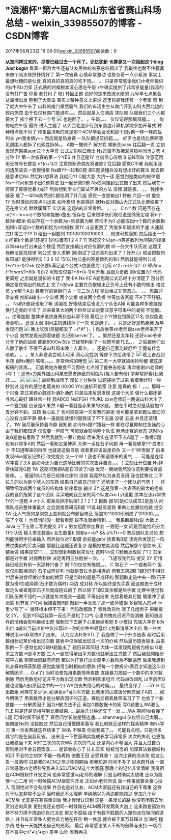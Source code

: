# "浪潮杯"第六届ACM山东省省赛山科场总结 - weixin_33985507的博客 - CSDN博客
2017年06月23日 18:06:00[weixin_33985507](https://me.csdn.net/weixin_33985507)阅读数：6

**从空间拷过来的。尽管已经过去一个月了。记忆犹新**
**也算是又一次拾起这个blog**
***Just begin***
看着一群群大牛还有队友男神的省赛总结都出了 我最终也耐不住寂寞 来做个流水账抒抒情好了
第一次省赛 心情非常激动 也掺杂着一点小紧张 事实上最想吐槽的是伙食 真的真的真的真的吃不饱。。
。
只是非常感谢我们xh老师提供的x牛和x力架 正式赛的时候根本没心思吃午饭 x牛确实提供了非常多能量(我真的没有打广告 你看 都打码了 嗯)
转回正题 说好的是来做流水账的 九号早七点集合从淄博出发 睡到了大青岛 事实上某种意义上来说 这里将是我还有一个老家 嗯 到了就大中午头了 山科的南门果然霸气 我们的车活生生从南门开到山科大西北边的校内旅馆 由于仅仅有南门能通车。。。然后就是入住酒店 领队服 队服我们三个人都要大了 挨个换下去一个号
![](https://res.mail.qq.com/zh_CN/htmledition/images/emoji32/1f602.png)
也是醉了。
。午饭。。。
仅仅记得那根鸡腿。。
。
匆匆吃完午饭 最终 进入主题了 从大西北边步行到东南边计算机学院參加开幕式 种种槽点就不列了 印象最清晰的就是那个ACM学会会长和那个跟y霸一样一样的裁判长 ym我金牌y~~
然后就是热身赛 一队队都提前拆题。。。
好歹也是场比赛啊喂 见周围人都拆了也索性拆掉。。
A题一撇例子 解方程 果断先pass 往后翻一页 立刻发现赤果果sum三个大字母 公式立刻脱口而出 Ns迅雷不及掩耳盗铃响当当之势 4分钟 1Y 第一次省赛的第一个YES 并且还是1Y 立刻信心倍增
B
前N项和 注意范围 用无符号长整型 n*(n+1)/2 注意推断奇偶先将谁除2
往后翻 感觉C不难 我就用我的渣英语去一旁慢慢抠 Ns跟Yf一起看D题 把C题读懂后没有想出好的算法 就去把题意讲给Ns 然后Ns想算法 我就问Yf D题大意 大约一读 感觉到是类似的规律题 Ns一时间也想不出C题算法 就一起研究D题 Ns依照推到公式敲了出来 然后我在一旁算了算感觉暴力必T 然后想到学长们屡试不爽的方法 没错 就是表。
。。 我接手敲表 敲了一半Ns突然说C题他測了好几组 感觉一直是输出1 秒敲 六目一对 提交 1Y 当时激动的差点叫出来 如今想想 也是感拼 据Ns说对面山大正式队比赛结束了还在推公式
 默默膜拜下 实话说 这题A的非常看脸。
。
。。
C
n个数 问是否存在m(1<=m<=n)个数的和能被n整出 恒存在 后来跟学长们取经说是鸽笼定理 将n个数对n取余 假设存在一个余数为n 则该数为解 若均不为0 必能取出m个数的余数相加得n 即这m个数的和恰为n的倍数
双1Y 斗志更烈了 凭借多年锻炼的手速 火速敲完D 第三个1Y
D
给出一组数列 110100100010000......规律可想而知 然后给出一个k 问第k个数是1还是0 1的位置有1 2 4 7 11 16按这个以an=n等差数列为间隔的规律 非常easy打出来这个数组 然后直接输出对应位置的数 听一些大牛队伍说 这题正规解法是找规律 列公式 带入求解 (刚刚试了试还真列出来了！好开心) 假设把数列每项减1 能够得到0 1 3 6 10 15(以1为公差的等差数列的和) 然后就能得到公式 1+n*(n-1)/2=k 仅仅要k满足这个公式 k位置便为1 化简 n^2+n-(k-1)*2=0
 得出n=(-1±sqrt(1+8*(k-1)))/2 可知仅仅要1+8*(k-1)可开根 且跟为奇数 则k位置为1 代码更简短
之后就是漫长的卡题了 我卡A Ns卡E A题思路公式已经十分清楚了 百分百确定是在输出的格式上 交了n发wa 主要在负根输出正负号上还有小数的输出 格式坑 ym那个A出 甚至1Y的巨巨们
A
一元二次方程 输出格式非常恶心。
。。
 思路非常赤裸 推断Δ输出一个实根 两个实根 或者两个负根 坐等加省赛题 不A了不舒服。
。。
Ns的E题我也瞅了瞅 消凝视 好像结束后也没几个队伍A掉 可能各种多重凝视换行之类的卡住了 后来看某大的两个巨巨议论说要注意字符串中的凝视 不能删。
，。坐等加题
整体来说热身赛状态非常不错 最后三个1Y排在银牌区17名 仅仅能说凑合吧。。还是太弱 期间主机连线掉了一次 也是醉了。
。只是还好是热身赛 及早发现问题
![](https://res.mail.qq.com/zh_CN/htmledition/images/emoji32/1f604.png)
晚上吃饭(鸡腿都没了╭(°A°`)╮) 然后坐等xh老师跟zxw老师来开了个小会 突然发现光顾着做题 忘记刷server了。
。果然还是太年轻 还好xiao爷来分享了他的战绩 能跑8000w次/s 已经预料到了一些题可能TLE。。。
之后跟他们出去散了散步 不得不说山科周末晚上人真少。
。还是自己家比較舒坦 毕竟有挂念 咳咳。
。
。某人非要我尝崂山可乐 真心没找到 等你下次给我带了
![](https://res.mail.qq.com/zh_CN/htmledition/images/emoji32/1f609.png)
晚上奋战到半夜 跟Ns睡的 咳咳。。。。非常单纯的睡觉
![](https://res.mail.qq.com/zh_CN/htmledition/images/emoji32/1f4a4.png)
第二天一大早就被闹铃吵醒 被这床板硌的背疼。。
可能换地方睡觉不习惯吧
七点领了餐券去吃饭 再次谢谢xh老师的x牛！！还有x力架外加山科某志愿者妹纸的明信片(每人都有份) 字非常好看(比我好。。。
![](https://res.mail.qq.com/zh_CN/htmledition/images/emoji32/1f637.png)
![](https://res.mail.qq.com/zh_CN/htmledition/images/emoji32/1f637.png)
![](https://res.mail.qq.com/zh_CN/htmledition/images/emoji32/1f637.png)
)
最终到战场了 漫长十分钟后 试题袋抛了过来 看着倒计时一秒秒划过 这样的感觉也蛮爽的
00:00 Yf火速拆开信笺 注意 是真的 拆！
。。。那叫一个兴奋 拿过来题心脏还扑通扑通的 只是后来反思发现 这是个大忌 做什么都还是寻常心最好
跟往常一样 我ABCD NsEFGH YfIJKL zxw老师前一晚说山科大出了一个签到题 应该是A 果然 A题一看就是赤果果的水题。 放在平时绝对是读题加1Y五分钟不到。没错 我心乱了 也可能是第一次省赛的紧张 也可能是拿到题后激动的心没有立即平静 原本一遍就能读懂的题我读了不下五遍 没错 五遍 并且还读错了。1W 我尽量保持着冷静 我知道 如今Ns跟Yf跟我一样 都在尽量抑制住急躁的心 由于我们都知道 仅仅要一声叹气 可能就会影响整个队伍 整场比赛的状态
这时Ns说G题他有思路了 然后我就到一旁让他敲 后来我实在读不下去A题了 一看榜C题也有非常多A的 然后一看断定是博弈 大体一读是石子问题 再一看能够拿1个或者2个 不知道哪来的自信 也就是这股自信 或者更应该说是自负 又一个1W贡献了 后来发现else里忘记换行 改完提交 又一个W！我也不知道哪来的勇气…… 可能是连续W冲昏了头& 到如今还为自己这场比赛的次次鲁莽自责，。。
) 立刻让开位置 Ns非常快敲完G题 1W 这期间我把A题自习读了n遍 发现一開始竟然没注意到要按身高排序。
。傻逼的以为是已经排过序的 没错
 我竟然以为身高没用 我也犹豫过 二不拉几的以为是个唬人的东西 结果自己被自己唬了 还唬走了一个团队的气势！！
仔细致细改成两个成员的结构体 排序累加 输出 2Y 这是我第一次省赛的最大的疤痕 我的自负拖累了这个团队 深深地向我至亲的两个队友Jxn Lyf道歉 原本应该非常快1Y的一道题
A
n个人 按身高排序后按1 2 1 2 1 2 报数 报1的是红队成员2是蓝队 问哪队成员整体重最大
之后我接着研究B题 Yf说J题有思路 果断让位置给他敲 提交 1W 让人气愤的是刚交上裁判就公布题目修正 范围10^1000印刷成了101000。。。喵了个咪！
也怪当时没一起看看题 说不准就会猜到。。。
我果断跟Ns说 大数上Java 三下五除二写完提交 2Y
J
男女组团參加舞会 一男配一女 问是否能恰巧分为11个队伍 输入男生数量a 女生数量b 推断a==b? && a%11==0 赛后跟队友讨论 想到能够用字符串输入 然后按位对11取模 新技能get√
接着看B题 读完后发现前一阵做过类似的买卖问题 那题比这题还要复杂 是模拟拍卖流程 然后按那个思路来 用链表做 结果提交1T……立刻想到用数组来优化 这时Ns说 C题他发现除了1 2 其余都是对手赢 对视两秒钟 决定再用三张脸拼一次。
。
飞速写完代码 提交 3Y 可惜我已经没有前一天那种兴奋了 剩下的仅仅有悔恨。。。
C
取石子 一个或者两个 但仅仅能取相邻的 石子成环排列 也就是首位也是相连的 但若去第2颗 1跟3仍不相邻 Yf后来说曾经做过类似的博弈 只是当时的题是不成环的 那题取走链中央一颗(石子数为奇时)或两颗(石子数为偶时) 两边 成对称 所以始终是先手赢 而这题由于成环 取走头或者尾部石子后就成链式的了 所以除了1跟2其余都是后手赢
比赛中感觉我们队伍做不错的一点就是每次提交一道题 不等出结果 先接着敲其它题 既缓冲了紧张感 也节省了时间
我接着敲B题 敲到一半发现了那一致命错误 多组输入的while里少写了'~' 循环根本停不下来！代码改都改了 索性改完他 測了几组例子 果断提交 2Y。
见到YES后我第一反应不是松了口气 心里的愧疚迟迟不能消散 我知道这样的情绪会影响继续出题 强制压下去静下心来继续看题
B
小模拟 先输入字符 b为出价 q输出当前出价中仅出现过一次的价格中最低价 c为取消某次出价 看一些大神说用set非常快A了出来。
认为应该补补STL了 我是做了一个升序链表 超时后用数组标记某价格出现次数 链表中仅保留出现过一次的价格 然后遍历链表输出
后来斟酌一下 感觉也就G跟H题能出了 题目非常简短 大体一读发现两题极为相似 G是求立方数 H是平方数 三人一致觉得解出平方数也就解出立方数了 然后我就開始研究平方数 刚開始思路有问题 都以为打表打出全部平方数然后不断遍历 后来我想到热身赛的鸽笼那题 感觉能够用当时相似的思路 把每一个数拆分(赛后才知道这叫分解质因子……Out了) 当时没想先用素数筛筛素数 直接暴力把每一个数中的平方数剔除 然后用数组标记非平方数出现次数 然后相乘求组合 代码越改越乱 以至后面G题也没能A出(原因之中的一个) WA到丧失信心的时候。。。
 最终见绿了……5Y
H
给出数组 问存在多少(ai,aj)满足ai*aj为平方数 比赛用的山寨版分解质因子A的……如今明确了 用素数筛才是分解质因子的正道。赛后又把素数筛温习了下 也会了个新技能——分解质因子
因为H题方法不正 再加G题数据卡的死 写G题要么WA要么TLE 只是还是坚持写到比赛结束……最后几分钟还交了一发……WA 期间Ns看懂了L题 可惜时间不够用了 赛后问学长说是强连通……shenmegui 仅仅怪自己太弱。。挺佩服Ns的 没接触过 然后自己慢慢摸索着写 我比較缺乏这样的探索精神 向Ns学习
第一次省赛就这样结束了 36名 不惬意 你说我蔫了。。
可能有点吧。只是很多其它的是在自我反省。
出来见一下世面确实能成长学习非常多 次次的失利 也更能让我稳当下来 ABC三次的次次WA 次次的乌龙 还是内心不够强大 并且太过自负 否则绝对不会五题垫底…… 是该收收心了 扎扎实实 稳稳当当的 加深算法数据结构知识 不会的立刻学 不能一拖再拖 欲戴王冠 必受其重！
这次比赛的流水账 就这么告一段落吧 只是我的ACM之旅才刚刚開始 但我知道 时间不多了 说点题外话 一直非常感激xh老师引导我进入SDUTACM这个大家庭 那晚上的记忆非常清晰 我徘徊在ACM跟软件开发之间 也非常感激cg老师的理解 只是当时确实太幼稚 还以为能够一心二用 同一时候搞ACM跟软件开发 正如xh老师所说 做一件事就要全身心投入 否则绝对不会有成果 并且也是对队友、ACM大家庭还有我自己的不尊重 这样对于队友非常不公平 当时我还不太理解 单纯地以为两边都能顾忌 參加几个月ACM后 尤其是在寒假集训后 我才慢慢认识到
 这是一条漫长的路 你没有闲暇去欣赏沿途的风景 更别提还妄想同一时候踏在ACM跟开发两条大道上 这条路是孤独的 努不努力拼不拼由你自己决定 但又不孤独 由于有数不胜数的人跟你走在相同的道路上 并且有非常多人更为奋力地在狂奔 稍一休息 就会被千军万马踩过 加油吧 程序员 总有一天能拼出自己的光彩。
最后 非常感谢某人不断的鼓舞与支持 一切尽在不言中ლ(°◕‵ƹ′◕ლ)
来年 山师 省赛再决
